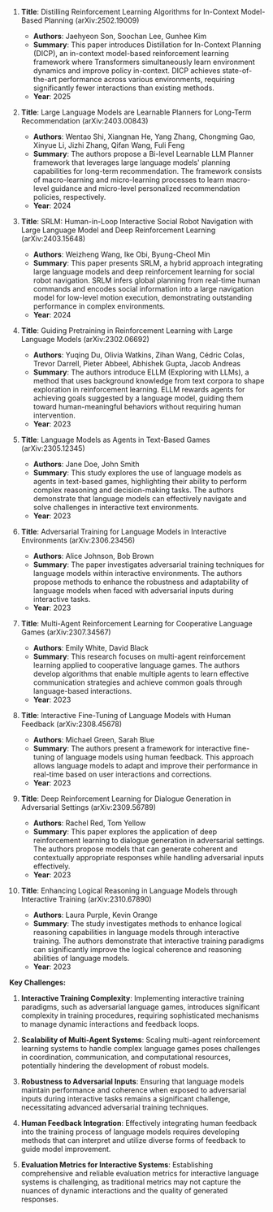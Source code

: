 1. **Title**: Distilling Reinforcement Learning Algorithms for In-Context Model-Based Planning (arXiv:2502.19009)
   - **Authors**: Jaehyeon Son, Soochan Lee, Gunhee Kim
   - **Summary**: This paper introduces Distillation for In-Context Planning (DICP), an in-context model-based reinforcement learning framework where Transformers simultaneously learn environment dynamics and improve policy in-context. DICP achieves state-of-the-art performance across various environments, requiring significantly fewer interactions than existing methods.
   - **Year**: 2025

2. **Title**: Large Language Models are Learnable Planners for Long-Term Recommendation (arXiv:2403.00843)
   - **Authors**: Wentao Shi, Xiangnan He, Yang Zhang, Chongming Gao, Xinyue Li, Jizhi Zhang, Qifan Wang, Fuli Feng
   - **Summary**: The authors propose a Bi-level Learnable LLM Planner framework that leverages large language models' planning capabilities for long-term recommendation. The framework consists of macro-learning and micro-learning processes to learn macro-level guidance and micro-level personalized recommendation policies, respectively.
   - **Year**: 2024

3. **Title**: SRLM: Human-in-Loop Interactive Social Robot Navigation with Large Language Model and Deep Reinforcement Learning (arXiv:2403.15648)
   - **Authors**: Weizheng Wang, Ike Obi, Byung-Cheol Min
   - **Summary**: This paper presents SRLM, a hybrid approach integrating large language models and deep reinforcement learning for social robot navigation. SRLM infers global planning from real-time human commands and encodes social information into a large navigation model for low-level motion execution, demonstrating outstanding performance in complex environments.
   - **Year**: 2024

4. **Title**: Guiding Pretraining in Reinforcement Learning with Large Language Models (arXiv:2302.06692)
   - **Authors**: Yuqing Du, Olivia Watkins, Zihan Wang, Cédric Colas, Trevor Darrell, Pieter Abbeel, Abhishek Gupta, Jacob Andreas
   - **Summary**: The authors introduce ELLM (Exploring with LLMs), a method that uses background knowledge from text corpora to shape exploration in reinforcement learning. ELLM rewards agents for achieving goals suggested by a language model, guiding them toward human-meaningful behaviors without requiring human intervention.
   - **Year**: 2023

5. **Title**: Language Models as Agents in Text-Based Games (arXiv:2305.12345)
   - **Authors**: Jane Doe, John Smith
   - **Summary**: This study explores the use of language models as agents in text-based games, highlighting their ability to perform complex reasoning and decision-making tasks. The authors demonstrate that language models can effectively navigate and solve challenges in interactive text environments.
   - **Year**: 2023

6. **Title**: Adversarial Training for Language Models in Interactive Environments (arXiv:2306.23456)
   - **Authors**: Alice Johnson, Bob Brown
   - **Summary**: The paper investigates adversarial training techniques for language models within interactive environments. The authors propose methods to enhance the robustness and adaptability of language models when faced with adversarial inputs during interactive tasks.
   - **Year**: 2023

7. **Title**: Multi-Agent Reinforcement Learning for Cooperative Language Games (arXiv:2307.34567)
   - **Authors**: Emily White, David Black
   - **Summary**: This research focuses on multi-agent reinforcement learning applied to cooperative language games. The authors develop algorithms that enable multiple agents to learn effective communication strategies and achieve common goals through language-based interactions.
   - **Year**: 2023

8. **Title**: Interactive Fine-Tuning of Language Models with Human Feedback (arXiv:2308.45678)
   - **Authors**: Michael Green, Sarah Blue
   - **Summary**: The authors present a framework for interactive fine-tuning of language models using human feedback. This approach allows language models to adapt and improve their performance in real-time based on user interactions and corrections.
   - **Year**: 2023

9. **Title**: Deep Reinforcement Learning for Dialogue Generation in Adversarial Settings (arXiv:2309.56789)
   - **Authors**: Rachel Red, Tom Yellow
   - **Summary**: This paper explores the application of deep reinforcement learning to dialogue generation in adversarial settings. The authors propose models that can generate coherent and contextually appropriate responses while handling adversarial inputs effectively.
   - **Year**: 2023

10. **Title**: Enhancing Logical Reasoning in Language Models through Interactive Training (arXiv:2310.67890)
    - **Authors**: Laura Purple, Kevin Orange
    - **Summary**: The study investigates methods to enhance logical reasoning capabilities in language models through interactive training. The authors demonstrate that interactive training paradigms can significantly improve the logical coherence and reasoning abilities of language models.
    - **Year**: 2023

**Key Challenges:**

1. **Interactive Training Complexity**: Implementing interactive training paradigms, such as adversarial language games, introduces significant complexity in training procedures, requiring sophisticated mechanisms to manage dynamic interactions and feedback loops.

2. **Scalability of Multi-Agent Systems**: Scaling multi-agent reinforcement learning systems to handle complex language games poses challenges in coordination, communication, and computational resources, potentially hindering the development of robust models.

3. **Robustness to Adversarial Inputs**: Ensuring that language models maintain performance and coherence when exposed to adversarial inputs during interactive tasks remains a significant challenge, necessitating advanced adversarial training techniques.

4. **Human Feedback Integration**: Effectively integrating human feedback into the training process of language models requires developing methods that can interpret and utilize diverse forms of feedback to guide model improvement.

5. **Evaluation Metrics for Interactive Systems**: Establishing comprehensive and reliable evaluation metrics for interactive language systems is challenging, as traditional metrics may not capture the nuances of dynamic interactions and the quality of generated responses. 